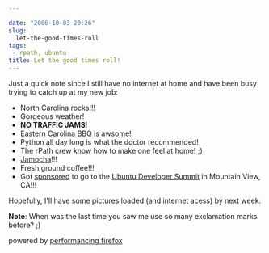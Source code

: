 ```yaml
---

date: "2006-10-03 20:26"
slug: |
  let-the-good-times-roll
tags:
 - rpath, ubuntu
title: Let the good times roll!
---
```


Just a quick note since I still have no internet at home and have been
busy trying to catch up at my new job:

-   North Carolina rocks!!!
-   Gorgeous weather!
-   **NO TRAFFIC JAMS**!
-   Eastern Carolina BBQ is awsome!
-   Python all day long is what the doctor recommended!
-   The rPath crew know how to make one feel at home! ;)
-   [Jamocha](http://www.goodberrys.com/html/goodberry_s_flavor_of_the_day.html)!!!
-   Fresh ground coffee!!!
-   Got
    [sponsored](https://wiki.ubuntu.com/UbuntuDeveloperSummitMountainView/Attendees)
    to go to the [Ubuntu Developer
    Summit](https://wiki.ubuntu.com/UbuntuDeveloperSummitMountainView)
    in Mountain View, CA!!!

Hopefully, I'll have some pictures loaded (and internet acess) by next
week.

**Note**: When was the last time you saw me use so many exclamation
marks before? ;)

powered by [performancing firefox](http://performancing.com/firefox)
